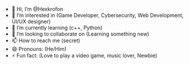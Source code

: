 - 👋 Hi, I’m @Hexkrofon
- 👀 I’m interested in (Game Developer, Cybersecurity, Web Development, UI/UX designer)
- 🌱 I’m currently learning (c++, Python)
- 💞️ I’m looking to collaborate on (Learning something new)
- 📫 How to reach me (secret)
- 😄 Pronouns: (He/Him)
- ⚡ Fun fact: (Love to play a video game, music lover, Newbie)

<!---
Hexkrofon/Hexkrofon is a ✨ special ✨ repository because its `README.md` (this file) appears on your GitHub profile.
You can click the Preview link to take a look at your changes.
--->
